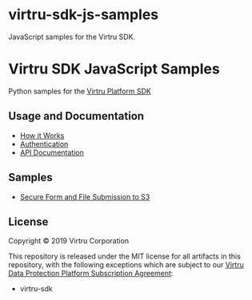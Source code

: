 # virtru-sdk-js-samples
JavaScript samples for the Virtru SDK.

# Virtru SDK JavaScript Samples
Python samples for the [Virtru Platform SDK](https://developer.virtru.com/)

## Usage and Documentation
- [How it Works](https://developer.virtru.com/docs/how-it-works)
- [Authentication](https://developer.virtru.com/docs/how-to-add-authentication)
- [API Documentation](https://docs.developer.virtru.com/js/latest/)

## Samples
- [Secure Form and File Submission to S3](./virtru-sdk-js-webform/)

## License
Copyright © 2019 Virtru Corporation

This repository is released under the MIT license for all artifacts in this repository, with the following exceptions which are subject to our [Virtru Data Protection Platform Subscription Agreement](https://www.virtru.com/terms-of-service/):

- virtru-sdk
